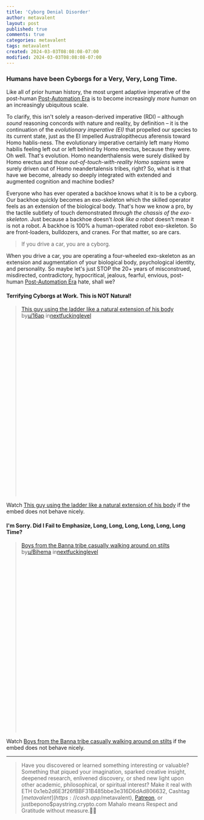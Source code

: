 ```yaml
---
title: 'Cyborg Denial Disorder'
author: metavalent
layout: post
published: true
comments: true
categories: metavalent
tags: metavalent
created: 2024-03-03T08:08:08-07:00
modified: 2024-03-03T08:08:08-07:00
---
```


### Humans have been Cyborgs for a Very, Very, Long Time.

Like all of prior human history, the most urgent adaptive imperative of the post-human [Post-Automation Era](https://postautomationera.com/) is to become increasingly *more human* on an increasingly ubiquitous scale.

To clarify, this isn't solely a reason-derived imperative (RDI) &ndash; although *sound* reasoning concords with nature and reality, by definition &ndash; it is the continuation of the *evolutionary imperative (EI)* that propelled our species to its current state, just as the EI impelled Australopithecus aferensis toward Homo hablis-ness. The evolutionary imperative certainly left many Homo habilis feeling left out or left behind by Homo erectus, because they were. Oh well. That's evolution. Homo neanderthalensis were surely disliked by Homo erectus and *those out-of-touch-with-reality Homo sapiens* were surely driven out of Homo neandertalensis tribes, right? So, what is it that have we become, already so deeply integrated with extended and augmented cognition and machine bodies?

Everyone who has ever operated a backhoe knows what it is to be a cyborg. Our backhoe quickly becomes an exo-skeleton which the skilled operator feels as an extension of the biological body. That's how we know a pro, by the tactile subtlety of touch demonstrated *through the chassis of the exo-skeleton*. Just because a backhoe doesn't *look like a robot* doesn't mean it is not a robot. A backhoe is 100% a human-operated robot exo-skeleton. So are front-loaders, bulldozers, and cranes. For that matter, so are cars. 

> If you drive a car, you are a cyborg.

When you drive a car, you are operating a four-wheeled exo-skeleton as an extension and augmentation of your biological body, psychological identity, and personality. So maybe let's just STOP the 20+ years of misconstrued, misdirected, contradictory, hypocritical, jealous, fearful, envious, post-human [Post-Automation Era](https://postautomationera.com/) hate, shall we?

#### Terrifying Cyborgs at Work. This is NOT Natural!

<!-- Reddit embed -->
<blockquote class="reddit-embed-bq" style="height:500px" data-embed-height="740"><a href="https://www.reddit.com/r/nextfuckinglevel/comments/1b429sj/this_guy_using_the_ladder_like_a_natural/">This guy using the ladder like a natural extension of his body</a><br> by<a href="https://www.reddit.com/user/16ap/">u/16ap</a> in<a href="https://www.reddit.com/r/nextfuckinglevel/">nextfuckinglevel</a></blockquote><script async="" src="https://embed.reddit.com/widgets.js" charset="UTF-8"></script>

Watch [This guy using the ladder like a natural extension of his body](https://www.reddit.com/r/nextfuckinglevel/comments/1b429sj/this_guy_using_the_ladder_like_a_natural/) if the embed does not behave nicely.

#### I'm Sorry. Did I Fail to Emphasize, Long, Long, Long, Long, Long, Long Time?

<!-- Reddit embed -->
<blockquote class="reddit-embed-bq" style="height:500px" data-embed-height="740"><a href="https://www.reddit.com/r/nextfuckinglevel/comments/1b46902/boys_from_the_banna_tribe_casually_walking_around/">Boys from the Banna tribe casually walking around on stilts </a><br> by<a href="https://www.reddit.com/user/Bihema/">u/Bihema</a> in<a href="https://www.reddit.com/r/nextfuckinglevel/">nextfuckinglevel</a></blockquote><script async="" src="https://embed.reddit.com/widgets.js" charset="UTF-8"></script>

Watch [Boys from the Banna tribe casually walking around on stilts](https://www.reddit.com/r/nextfuckinglevel/comments/1b46902/boys_from_the_banna_tribe_casually_walking_around/) if the embed does not behave nicely.

---
> Have you discovered or learned something interesting or valuable? Something that piqued your imagination, sparked creative insight, deepened research, enlivened discovery, or shed new light upon other academic, philosophical, or spiritual interest? Make it real with ETH 0x1eb2d6E3f26fBBF31B485bbe3e316D6dAd806632, Cashtag [$metavalent](https://cash.app/$metavalent), [Patreon](https://patreon.com/metavalent), or justbepono$paystring.crypto.com Mahalo means Respect and Gratitude without measure.🙏🏼
